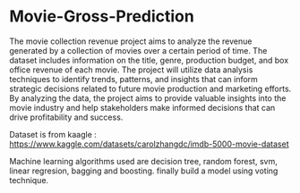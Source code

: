 # Movie-Gross-Prediction

The movie collection revenue project aims to analyze the revenue generated by a collection of movies over a certain period of time. The dataset includes information on the title, genre, production budget, and box office revenue of each movie. The project will utilize data analysis techniques to identify trends, patterns, and insights that can inform strategic decisions related to future movie production and marketing efforts. By analyzing the data, the project aims to provide valuable insights into the movie industry and help stakeholders make informed decisions that can drive profitability and success.



Dataset is from kaagle : https://www.kaggle.com/datasets/carolzhangdc/imdb-5000-movie-dataset 


Machine learning algorithms used are decision tree, random forest, svm, linear regresion, bagging and boosting. finally build a model using voting technique.
